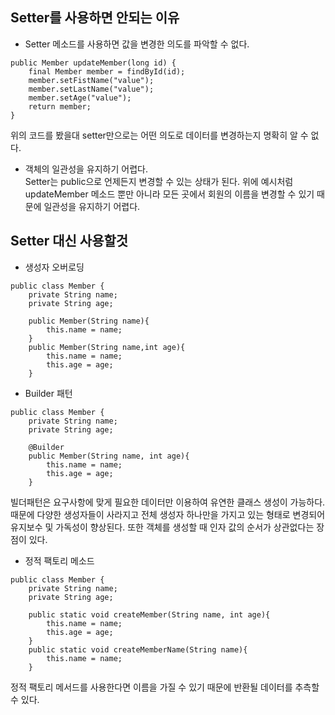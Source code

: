 ## Setter를 사용하면 안되는 이유<br>
* Setter 메소드를 사용하면 값을 변경한 의도를 파악할 수 없다.<br>
```
public Member updateMember(long id) {
    final Member member = findById(id);
    member.setFistName("value");
    member.setLastName("value");
    member.setAge("value");
    return member;
}
```
위의 코드를 봤을대 setter만으로는 어떤 의도로 데이터를 변경하는지 명확히 알 수 없다.<br>

* 객체의 일관성을 유지하기 어렵다.<br>
Setter는 public으로 언제든지 변경할 수 있는 상태가 된다. 위에 예시처럼 updateMember 메소드
뿐만 아니라 모든 곳에서 회원의 이름을 변경할 수 있기 때문에 일관성을 유지하기 어렵다.<br>

## Setter 대신 사용할것<br>
* 생성자 오버로딩
```
public class Member {
    private String name;
    private String age;
    
    public Member(String name){
    	this.name = name;
    }
    public Member(String name,int age){
    	this.name = name;
    	this.age = age;
    }
```
* Builder 패턴<br>
```
public class Member {
    private String name;
    private String age;
    
    @Builder
    public Member(String name, int age){
    	this.name = name;
        this.age = age;
    }
```
빌더패턴은 요구사항에 맞게 필요한 데이터만 이용하여 유연한 클래스 생성이 가능하다. 
때문에 다양한 생성자들이 사라지고 전체 생성자 하나만을 가지고 있는 형태로 변경되어
유지보수 및 가독성이 향상된다. 또한 객체를 생성할 때 인자 값의 순서가 상관없다는 장점이 있다.
* 정적 팩토리 메소드<br>
```
public class Member {
    private String name;
    private String age;
    
    public static void createMember(String name, int age){
    	this.name = name;
        this.age = age;
    }
    public static void createMemberName(String name){
    	this.name = name;
    }
```
정적 팩토리 메서드를 사용한다면 이름을 가질 수 있기 때문에 반환될 데이터를 추측할 수 있다.